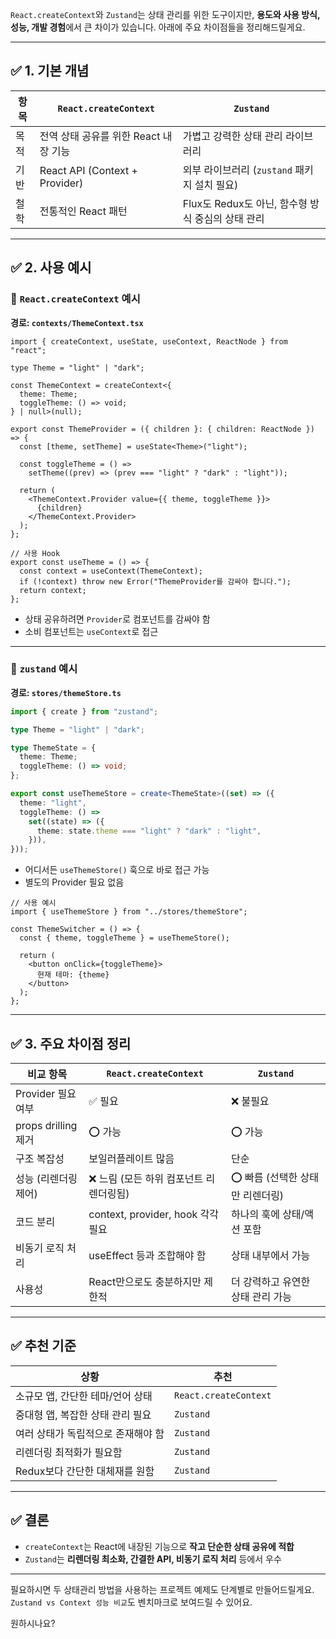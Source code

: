 `React.createContext`와 `Zustand`는 상태 관리를 위한 도구이지만, **용도와 사용 방식, 성능, 개발 경험**에서 큰 차이가 있습니다. 아래에 주요 차이점들을 정리해드릴게요.

---

## ✅ 1. 기본 개념

| 항목 | `React.createContext`          | `Zustand`                         |
| -- | ------------------------------ | --------------------------------- |
| 목적 | 전역 상태 공유를 위한 React 내장 기능       | 가볍고 강력한 상태 관리 라이브러리               |
| 기반 | React API (Context + Provider) | 외부 라이브러리 (`zustand` 패키지 설치 필요)    |
| 철학 | 전통적인 React 패턴                  | Flux도 Redux도 아닌, 함수형 방식 중심의 상태 관리 |

---

## ✅ 2. 사용 예시

### 📄 `React.createContext` 예시

**경로: `contexts/ThemeContext.tsx`**

```tsx
import { createContext, useState, useContext, ReactNode } from "react";

type Theme = "light" | "dark";

const ThemeContext = createContext<{
  theme: Theme;
  toggleTheme: () => void;
} | null>(null);

export const ThemeProvider = ({ children }: { children: ReactNode }) => {
  const [theme, setTheme] = useState<Theme>("light");

  const toggleTheme = () =>
    setTheme((prev) => (prev === "light" ? "dark" : "light"));

  return (
    <ThemeContext.Provider value={{ theme, toggleTheme }}>
      {children}
    </ThemeContext.Provider>
  );
};

// 사용 Hook
export const useTheme = () => {
  const context = useContext(ThemeContext);
  if (!context) throw new Error("ThemeProvider를 감싸야 합니다.");
  return context;
};
```

* 상태 공유하려면 `Provider`로 컴포넌트를 감싸야 함
* 소비 컴포넌트는 `useContext`로 접근

---

### 📄 `zustand` 예시

**경로: `stores/themeStore.ts`**

```ts
import { create } from "zustand";

type Theme = "light" | "dark";

type ThemeState = {
  theme: Theme;
  toggleTheme: () => void;
};

export const useThemeStore = create<ThemeState>((set) => ({
  theme: "light",
  toggleTheme: () =>
    set((state) => ({
      theme: state.theme === "light" ? "dark" : "light",
    })),
}));
```

* 어디서든 `useThemeStore()` 훅으로 바로 접근 가능
* 별도의 Provider 필요 없음

```tsx
// 사용 예시
import { useThemeStore } from "../stores/themeStore";

const ThemeSwitcher = () => {
  const { theme, toggleTheme } = useThemeStore();

  return (
    <button onClick={toggleTheme}>
      현재 테마: {theme}
    </button>
  );
};
```

---

## ✅ 3. 주요 차이점 정리

| 비교 항목             | `React.createContext`         | `Zustand`           |
| ----------------- | ----------------------------- | ------------------- |
| Provider 필요 여부    | ✅ 필요                          | ❌ 불필요               |
| props drilling 제거 | ⭕ 가능                          | ⭕ 가능                |
| 구조 복잡성            | 보일러플레이트 많음                    | 단순                  |
| 성능 (리렌더링 제어)      | ❌ 느림 (모든 하위 컴포넌트 리렌더링됨)       | ⭕ 빠름 (선택한 상태만 리렌더링) |
| 코드 분리             | context, provider, hook 각각 필요 | 하나의 훅에 상태/액션 포함     |
| 비동기 로직 처리         | useEffect 등과 조합해야 함           | 상태 내부에서 가능          |
| 사용성               | React만으로도 충분하지만 제한적           | 더 강력하고 유연한 상태 관리 가능 |

---

## ✅ 추천 기준

| 상황                  | 추천                    |
| ------------------- | --------------------- |
| 소규모 앱, 간단한 테마/언어 상태 | `React.createContext` |
| 중대형 앱, 복잡한 상태 관리 필요 | `Zustand`             |
| 여러 상태가 독립적으로 존재해야 함 | `Zustand`             |
| 리렌더링 최적화가 필요함       | `Zustand`             |
| Redux보다 간단한 대체재를 원함 | `Zustand`             |

---

## ✅ 결론

* `createContext`는 React에 내장된 기능으로 **작고 단순한 상태 공유에 적합**
* `Zustand`는 **리렌더링 최소화, 간결한 API, 비동기 로직 처리** 등에서 우수

---

필요하시면 두 상태관리 방법을 사용하는 프로젝트 예제도 단계별로 만들어드릴게요.
`Zustand vs Context 성능 비교`도 벤치마크로 보여드릴 수 있어요.

원하시나요?
